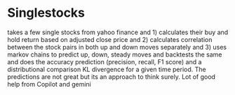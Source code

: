 # Singlestocks 
takes a few single stocks from yahoo finance and 1) calculates their buy and hold return based on adjusted close price and 2) calculates correlation between the stock pairs in both up and down moves separately and 3) uses markov chains to predict up, down, steady moves and backtests the same and does the accuracy prediction (precision, recall, F1 score) and a distributional comparison KL divergence for a given time period. The predictions are not great but its an approach to think surely. Lot of good help from Copilot and gemini
